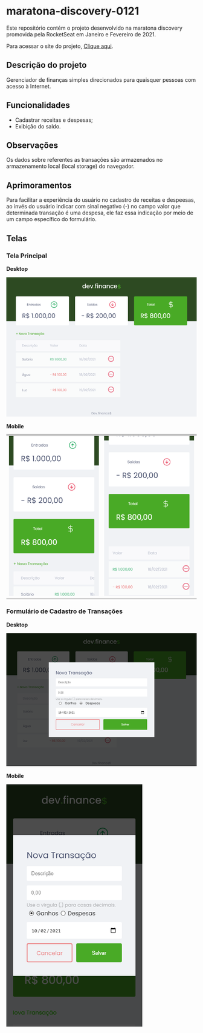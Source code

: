 # maratona-discovery-0121

Este repositório contém o projeto desenvolvido na maratona discovery promovida pela RocketSeat em Janeiro e Fevereiro de 2021.

Para acessar o site do projeto, <a href="https://fbnnd1.github.io/maratona-discovery-0121">Clique aqui</a>.

## Descrição do projeto

Gerenciador de finanças simples direcionados para quaisquer pessoas com acesso à Internet.

## Funcionalidades

* Cadastrar receitas e despesas;
* Exibição do saldo.

## Observações

Os dados sobre referentes as transações são armazenados no armazenamento local (local storage) do navegador.

## Aprimoramentos

Para facilitar a experiência do usuário no cadastro de receitas e despeesas, ao invés do usuário indicar com sinal negativo (-) no campo valor que determinada transação é uma despesa, ele faz essa indicação por meio de um campo específico do formulário.

## Telas

### **Tela Principal**

**Desktop**

![Tela Principal](/_docs/Tela1A.png)

**Mobile**

<table>
<tr>
<td><img src="./_docs/Tela1B.png" alt="Tela Principal"></td>
<td><img src="./_docs/Tela1C.png" alt="Tela Principal"></td>
</tr>
</table>

### **Formulário de Cadastro de Transações**

**Desktop**

![Tela de cadastro de transações](/_docs/TelaForm1B.png)

**Mobile**

![Tela de cadastro de transações](/_docs/TelaForm1A.png)

